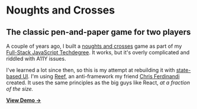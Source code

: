 # Noughts and Crosses

## The classic pen-and-paper game for two players

A couple of years ago, I built a [noughts and crosses](https://github.com/kieranbarker/tic-tac-toe) game as part of my [Full-Stack JavaScript Techdegree](https://teamtreehouse.com/techdegree/full-stack-javascript). It works, but it's overly complicated and riddled with A11Y issues.

I've learned a lot since then, so this is my attempt at rebuilding it with [state-based UI](https://gomakethings.com/state-based-ui-with-vanilla-js/). I'm using [Reef](https://github.com/cferdinandi/reef), an anti-framework my friend [Chris Ferdinandi](https://gomakethings.com/) created. It uses the same principles as the big guys like React, *at a fraction of the size.*

[**View Demo &rarr;**](https://kieranbarker.github.io/noughts-and-crosses/)